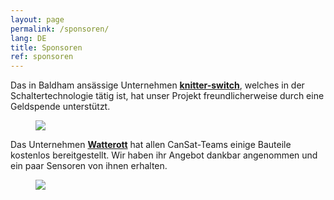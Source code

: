 ```yaml
---
layout: page
permalink: /sponsoren/
lang: DE
title: Sponsoren
ref: sponsoren
---
```


<section class="side-figure" id="knitter-switch">
  <span>Das in Baldham ansässige Unternehmen <a href="https://www.knitter-switch.com/eng"><strong>knitter-switch</strong></a>, welches in der Schaltertechnologie tätig ist, hat unser Projekt freundlicherweise durch eine Geldspende unterstützt.</span>
  <figure>
    <a href="https://www.knitter-switch.com/ger">
      <img src="{{ site.baseurl }}/images/2019-sponsoren/Knitter-Switch.jpg" />
    </a>
  </figure>
</section>

<section class="side-figure" id="watterott">
  <span>Das Unternehmen <a href="https://www.watterott.com/"><strong>Watterott</strong></a> hat allen CanSat-Teams einige Bauteile kostenlos bereitgestellt. Wir haben ihr Angebot dankbar angenommen und ein paar Sensoren von ihnen erhalten.</span>
  <figure>
    <a href="https://www.watterott.com/">
      <img src="{{ site.baseurl }}/images/2018-sponsoren/Watterott.png" />
    </a>
  </figure>
</section>
